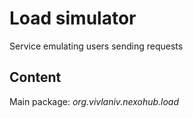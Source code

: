 # Load simulator

Service emulating users sending requests

## Content

Main package: *org.vivlaniv.nexohub.load*
